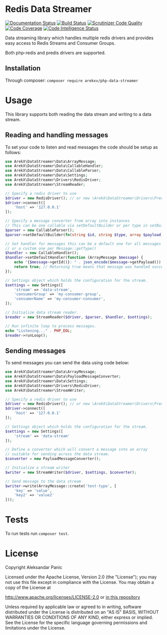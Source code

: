 # Redis Data Streamer

[![Documentation Status](https://readthedocs.org/projects/php-data-streamer/badge/?version=latest)](https://php-data-streamer.readthedocs.io/en/latest/?badge=latest)
[![Build Status](https://scrutinizer-ci.com/g/ArekX/php-data-streamer/badges/build.png?b=main)](https://scrutinizer-ci.com/g/ArekX/php-data-streamer/build-status/main)
[![Scrutinizer Code Quality](https://scrutinizer-ci.com/g/ArekX/php-data-streamer/badges/quality-score.png?b=main)](https://scrutinizer-ci.com/g/ArekX/php-data-streamer/?branch=main)
[![Code Coverage](https://scrutinizer-ci.com/g/ArekX/php-data-streamer/badges/coverage.png?b=main)](https://scrutinizer-ci.com/g/ArekX/php-data-streamer/?branch=main)
[![Code Intelligence Status](https://scrutinizer-ci.com/g/ArekX/php-data-streamer/badges/code-intelligence.svg?b=main)](https://scrutinizer-ci.com/code-intelligence)

Data streaming library which handles multiple redis drivers
and provides easy access to Redis Streams and Consumer Groups.

Both php-redis and predis drivers are supported.

## Installation

Through composer: `composer require arekxv/php-data-streamer`

# Usage

This library supports both reading the data stream and writing to a
data stream.

## Reading and handling messages

To set your code to listen and read messages the code should be setup as follows:

```php
use ArekX\DataStreamer\Data\ArrayMessage;
use ArekX\DataStreamer\Data\CallableHandler;
use ArekX\DataStreamer\Data\CallableParser;
use ArekX\DataStreamer\Data\Settings;
use ArekX\DataStreamer\Drivers\RedisDriver;
use ArekX\DataStreamer\StreamReader;

// Specify a redis driver to use
$driver = new RedisDriver(); // or new \ArekX\DataStreamer\Drivers\PredisDriver() if Predis package is used
$driver->connect([
    'host' => '127.0.0.1'
]);

// Specify a message converter from array into instances
// This can be one callable via setDefaultBuilder or per type in setBuilder
$parser = new CallableParser();
$parser->setDefaultBuilder(fn(string $id, string $type, array $payload) => ArrayMessage::create($type, $payload, $id));

// Set handler for messages this can be a default one for all messages
// or a custom one per Message::getType()
$handler = new CallableHandler();
$handler->setDefaultHandler(function (ArrayMessage $message) {
    echo "{$message->getId()}: " . json_encode($message->getPayload()) . PHP_EOL;
    return true; // Returning true means that message was handled successfully.
});

// Settings object which holds the configuration for the stream.
$settings = new Settings([
    'stream' => 'data-stream',
    'consumerGroup' => 'my-consumer-group',
    'consumerName' => 'my-consumer-consumer',
]);

// Initialize data stream reader.
$reader = new StreamReader($driver, $parser, $handler, $settings);

// Run infinite loop to process messages.
echo "Listening..." . PHP_EOL;
$reader->runLoop();
```

## Sending messages

To send messages you can send the data using code below:

```php
use ArekX\DataStreamer\Data\ArrayMessage;
use ArekX\DataStreamer\Data\PayloadMessageConverter;
use ArekX\DataStreamer\Data\Settings;
use ArekX\DataStreamer\Drivers\RedisDriver;
use ArekX\DataStreamer\StreamWriter;

// Specify a redis driver to use
$driver = new RedisDriver(); // or new \ArekX\DataStreamer\Drivers\PredisDriver() if Predis package is used
$driver->connect([
    'host' => '127.0.0.1'
]);

// Settings object which holds the configuration for the stream.
$settings = new Settings([
    'stream' => 'data-stream'
]);

// Define a converter which will convert a message into an array
// suitable for sending across the data stream.
$converter = new PayloadMessageConverter();

// Initialize a stream writer
$writer = new StreamWriter($driver, $settings, $converter);

// Send message to the data stream
$writer->write(ArrayMessage::create('test-type', [
    'key' => 'value',
    'key2' => 'value2'
]));
```

# Tests

To run tests run `composer test`.

# License

Copyright Aleksandar Panic

Licensed under the Apache License, Version 2.0 (the "License");
you may not use this file except in compliance with the License.
You may obtain a copy of the License at

http://www.apache.org/licenses/LICENSE-2.0 or [in this repository](LICENSE.md)

Unless required by applicable law or agreed to in writing, software
distributed under the License is distributed on an "AS IS" BASIS,
WITHOUT WARRANTIES OR CONDITIONS OF ANY KIND, either express or implied.
See the License for the specific language governing permissions and
limitations under the License.